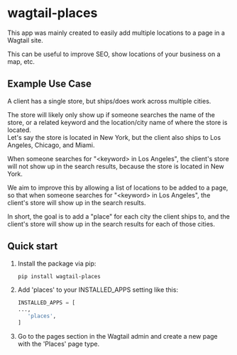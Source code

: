 # wagtail-places

This app was mainly created to easily add multiple locations to a page in a Wagtail site.

This can be useful to improve SEO, show locations of your business on a map, etc.

## Example Use Case

A client has a single store, but ships/does work across multiple cities.

The store will likely only show up if someone searches the name of the store, or a related keyword and the location/city name of where the store is located.  
Let's say the store is located in New York, but the client also ships to Los Angeles, Chicago, and Miami.

When someone searches for "&lt;keyword&gt; in Los Angeles", the client's store will not show up in the search results, because the store is located in New York.

We aim to improve this by allowing a list of locations to be added to a page, so that when someone searches for "&lt;keyword&gt; in Los Angeles", the client's store will show up in the search results.

In short, the goal is to add a "place" for each city the client ships to, and the client's store will show up in the search results for each of those cities.

## Quick start

1. Install the package via pip:

   ```bash
   pip install wagtail-places
   ```

2. Add 'places' to your INSTALLED_APPS setting like this:

   ```python
   INSTALLED_APPS = [
   ...,
      'places',
   ]
   ```

3. Go to the pages section in the Wagtail admin and create a new page with the 'Places' page type.
